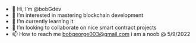 - 👋 Hi, I’m @bobGdev
- 👀 I’m interested in mastering blockchain development
- 🌱 I’m currently learning it
- 💞️ I’m looking to collaborate on nice smart contract projects
- 📫 How to reach me bobgeorge003@gmail.com
i am a noob @ 5/9/2022
<!---
bobGdev/bobGdev is a ✨ special ✨ repository because its `README.md` (this file) appears on your GitHub profile.
You can click the Preview link to take a look at your changes.
--->
